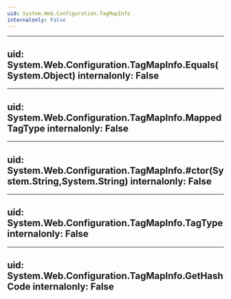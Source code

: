 ```yaml
---
uid: System.Web.Configuration.TagMapInfo
internalonly: False
---
```


---
uid: System.Web.Configuration.TagMapInfo.Equals(System.Object)
internalonly: False
---

---
uid: System.Web.Configuration.TagMapInfo.MappedTagType
internalonly: False
---

---
uid: System.Web.Configuration.TagMapInfo.#ctor(System.String,System.String)
internalonly: False
---

---
uid: System.Web.Configuration.TagMapInfo.TagType
internalonly: False
---

---
uid: System.Web.Configuration.TagMapInfo.GetHashCode
internalonly: False
---
